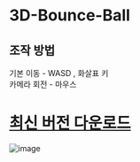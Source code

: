 # 3D-Bounce-Ball
 ## 조작 방법
 기본 이동 - WASD , 화살표 키     
 카메라 회전 - 마우스
 
 
# [최신 버전 다운로드](https://github.com/G-Nck/3D-Bounce-Ball/releases/download/v1.0.0/3D.Bounce.Ball.1.0.0.zip)
 
![image](https://user-images.githubusercontent.com/67905493/144555174-1db33f27-30b3-4273-852c-0cc45c335b4d.png)
